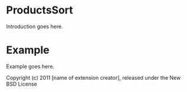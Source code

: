 ProductsSort
============

Introduction goes here.


Example
=======

Example goes here.


Copyright (c) 2011 [name of extension creator], released under the New BSD License
